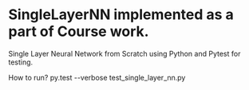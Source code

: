 # SingleLayerNN implemented as a part of Course work.
Single Layer Neural Network from Scratch using Python and Pytest for testing.

How to run?
py.test --verbose test_single_layer_nn.py


